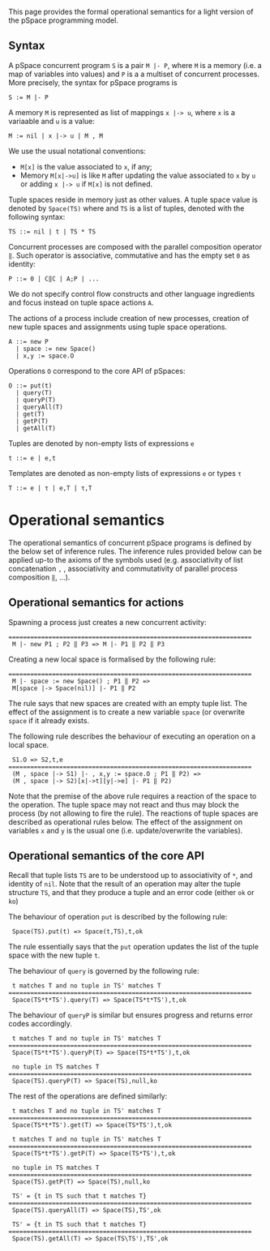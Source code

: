This page provides the formal operational semantics for a light version of the pSpace programming model.

## Syntax

A pSpace concurrent program `S` is a pair `M |- P`, where `M` is a memory (i.e. a map of variables into values) and `P` is a a multiset of concurrent processes. More precisely, the syntax for pSpace programs is 

```
S := M |- P
```

A memory `M` is represented as list of mappings `x |-> u`, where `x` is a variaable and `u` is a value:

```
M := nil | x |-> u | M , M
```

We use the usual notational conventions:
* `M[x]` is the value associated to `x`, if any;
* Memory `M[x|->u]` is like `M` after updating the value associated to `x` by `u` or adding `x |-> u` if `M[x]` is not defined.

Tuple spaces reside in memory just as other values. A tuple space value is denoted by `Space(TS)` where and `TS` is a list of tuples, denoted with the following syntax:

```
TS ::= nil | t | TS * TS 
```

Concurrent processes are composed with the parallel composition operator `‖`. Such operator is associative, commutative and has the empty set `0` as identity:  

```
P ::= 0 | C‖C | A;P | ...
```
We do not specify control flow constructs and other language ingredients and focus instead on tuple space actions `A`. 

The actions of a process include creation of new processes, creation of new tuple spaces and assignments using tuple space operations.

```
A ::= new P
  | space := new Space()
  | x,y := space.O
```

Operations `O` correspond to the core API of pSpaces:

```
O ::= put(t) 
  | query(T) 
  | queryP(T)
  | queryAll(T)
  | get(T)
  | getP(T)
  | getAll(T)
```

Tuples are denoted by non-empty lists of expressions `e`

```
t ::= e | e,t 
```

Templates are denoted as non-empty lists of expressions `e` or types `τ`

```
T ::= e | τ | e,T | τ,T
```

# Operational semantics

The operational semantics of concurrent pSpace programs is defined by the below set of inference rules. The inference rules provided below can be applied up-to the axioms of the symbols used (e.g. associativity of list concatenation `,` , associativity and commutativity of parallel process composition `‖`, ...). 

## Operational semantics for actions

Spawning a process just creates a new concurrent activity:

```
===================================================================
 M |- new P1 ; P2 ‖ P3 => M |- P1 ‖ P2 ‖ P3
```

Creating a new local space is formalised by the following rule:

```
===================================================================
 M |- space := new Space() ; P1 ‖ P2 =>
 M[space |-> Space(nil)] |- P1 ‖ P2 
```

The rule says that new spaces are created with an empty tuple list. The effect of the assignment is to create a new variable `space` (or overwrite `space` if it already exists.

The following rule describes the behaviour of executing an operation on a local space.

```
 S1.O => S2,t,e
===================================================================
 (M , space |-> S1) |- , x,y := space.O ; P1 ‖ P2) =>
 (M , space |-> S2)[x|->t][y|->e] |- P1 ‖ P2)
```

Note that the premise of the above rule requires a reaction of the space to the operation. The tuple space may not react and thus may block the process (by not allowing to fire the rule). The reactions of tuple spaces are described as operational rules below. The effect of the assignment on variables `x` and `y` is the usual one (i.e. update/overwrite the variables).


## Operational semantics of the core API

Recall that tuple lists `TS` are to be understood up to associativity of `*`, and identity of `nil`. Note that the result of an operation may alter the tuple structure `TS`, and that they produce a tuple and an error code (either `ok` or `ko`)

The behaviour of operation `put` is described by the following rule:

```
 Space(TS).put(t) => Space(t,TS),t,ok
``` 

The rule essentially says that the `put` operation updates the list of the tuple space with the new tuple `t`.

The behaviour of `query` is governed by the following rule:
 
```
 t matches T and no tuple in TS' matches T
===================================================================
 Space(TS*t*TS').query(T) => Space(TS*t*TS'),t,ok
 ```

The behaviour of `queryP` is similar but ensures progress and returns error codes accordingly. 

```
 t matches T and no tuple in TS' matches T
===================================================================
 Space(TS*t*TS').queryP(T) => Space(TS*t*TS'),t,ok
	
 no tuple in TS matches T
===================================================================
 Space(TS).queryP(T) => Space(TS),null,ko
```

The rest of the operations are defined similarly:

```
 t matches T and no tuple in TS' matches T
===================================================================
 Space(TS*t*TS').get(T) => Space(TS*TS'),t,ok

 t matches T and no tuple in TS' matches T
===================================================================
 Space(TS*t*TS').getP(T) => Space(TS*TS'),t,ok
	
 no tuple in TS matches T
===================================================================
 Space(TS).getP(T) => Space(TS),null,ko
 
 TS' = {t in TS such that t matches T}
===================================================================
 Space(TS).queryAll(T) => Space(TS),TS',ok
 
 TS' = {t in TS such that t matches T}
===================================================================
 Space(TS).getAll(T) => Space(TS\TS'),TS',ok
 
```


